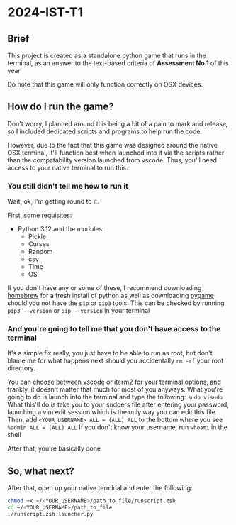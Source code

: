# 2024-IST-T1

## Brief

This project is created as a standalone python game that runs in the terminal, as an answer to the text-based criteria of **Assessment No.1** of this year

Do note that this game will only function correctly on OSX devices.

## How do I run the game?

Don't worry, I planned around this being a bit of a pain to mark and release, so I included dedicated scripts and programs to help run the code.

However, due to the fact that this game was designed around the native OSX terminal, it'll function best when launched into it via the scripts rather than the compatability version launched from vscode. Thus, you'll need access to your native terminal to run this.

### You still didn't tell me how to run it

Wait, ok, I'm getting round to it.

First, some requisites:

- Python 3.12 and the modules:
  - Pickle
  - Curses
  - Random
  - csv
  - Time
  - OS

If you don't have any or some of these, I recommend downloading [homebrew](brew.sh) for a fresh install of python as well as downloading [pygame](https://www.pygame.org/wiki/GettingStarted) should you not have the `pip` or `pip3` tools.
This can be checked by running `pip3 --version` or `pip --version` in your terminal

### And you're going to tell me that you don't have access to the terminal

It's a simple fix really, you just have to be able to run as root, but don't blame me for what happens next should you accidentally `rm -rf` your root directory.

You can choose between [vscode](https://code.visualstudio.com/) or [iterm2](https://iterm2.com/) for your terminal options, and frankly, it doesn't matter that much for most of you anyways. What you're going to do is launch into the terminal and type the following:
```sudo visudo```
What this'll do is take you to your sudoers file after entering your password, launching a vim edit session which is the only way you can edit this file.
Then, add `<YOUR_USERNAME> ALL = (ALL) ALL` to the bottom where you see `%admin ALL = (ALL) ALL`
If you don't know your username, run `whoami` in the shell

After that, you're basically done

## So, what next?

After that, open up your native terminal and enter the following:

```zsh
chmod +x ~/<YOUR_USERNAME>/path_to_file/runscript.zsh
cd ~/<YOUR_USERNAME>/path_to_file
./runscript.zsh launcher.py

```
